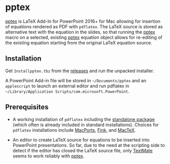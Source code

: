 # pptex
[pptex](https://github.com/v-joe/pptex) is LaTeX Add-In for
PowerPoint 2016+ for Mac allowing for insertion of equations rendered as PDF
with `pdflatex`. The LaTeX source is stored as alternative text with the
equation in the slides, so that running the [pptex](https://github.com/v-joe/pptex)
macro on a selected, existing [pptex](https://github.com/v-joe/pptex) equation
object allows for re-editing of the existing equation starting from the
original LaTeX equation source.

## Installation
Get `Installpptex.tbz` from the [releases](https://github.com/v-joe/pptex/releases)
and run the unpacked installer.

A PowerPoint Add-in file will be stored in `~/Documents/pptex` and an
`applescript` to launch an external editor and run pdflatex in
`~/Library/Application Scripts/com.microsoft.PowerPoint`.

## Prerequisites
- A working installation of `pdflatex` including the [standalone package](https://ctan.org/pkg/standalone)
(which often is already included in standard installations). Choices for
`pdflatex` installations include [MacPorts](https://www.macports.org/),
[Fink](http://www.finkproject.org/), and [MacTeX](http://www.tug.org/mactex/).

- An editor to create LaTeX source for equations to be inserted into PowerPoint
presentations. So far, due to the need at the scripting side to detect if the
editor has closed the LaTeX source file, only [TextMate](https://github.com/textmate/textmate)
seems to work reliably with [pptex](https://github.com/v-joe/pptex).
